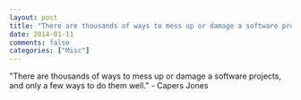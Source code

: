 ```yaml
---
layout: post
title: "There are thousands of ways to mess up or damage a software projects, and only a few ways to do them well."
date: 2014-01-11
comments: false
categories: ["Misc"]
---
```


<span class='quote'>"There are thousands of ways to mess up or damage a software projects, and only a few ways to do them well."</span>
<span class='by'>- Capers Jones</span>
